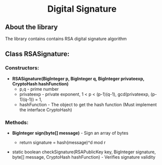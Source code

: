 <h1 align="center">Digital Signature</h1>


## About the library
The library contains contains RSA digital signature algorithm

## Class RSASignature: 

### Constructors: 
- **RSASignature(BigInteger p, BigInteger q, BigInteger privateexp, CryptoHash hashFunction)** 
  - p,q - prime number
  - privateexp - private exponent, 1 < p < (p-1)(q-1), gcd(privateexp, (p-1)(q-1)) = 1, 
  - hashFunction - The object to get the hash function (Must implement the interface CryptoHash)
     

### Methods: 
- **BigInteger sign(byte[] message)** - Sign an array of bytes
  - return signature = hash(message)^d mod r


- static boolean checkSignature(RSAPublicKey key, BigInteger signature, byte[] message, CryptoHash hashFunction) - Verifies signature validity



